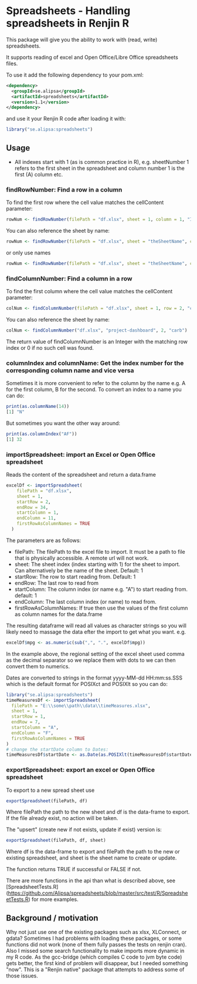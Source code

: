 # Spreadsheets - Handling spreadsheets in Renjin R

This package will give you the ability to work with (read, write) spreadsheets.

It supports reading of excel and Open Office/Libre Office spreadsheets files.

To use it add the following dependency to your pom.xml:
```xml
<dependency>
  <groupId>se.alipsa</groupId>
  <artifactId>spreadsheets</artifactId>
  <version>1.1</version>
</dependency>
```
and use it your Renjin R code after loading it with:
```r
library("se.alipsa:spreadsheets")
```

## Usage
* All indexes start with 1 (as is common practice in R), e.g. sheetNumber 1 refers to the 
first sheet in the spreadsheet and column number 1 is the first (A) column etc.

### findRowNumber: Find a row in a column
To find the first row where the cell value matches the cellContent parameter:  

```r
rowNum <- findRowNumber(filePath = "df.xlsx", sheet = 1, column = 1, "Iris")
```

You can also reference the sheet by name:

```r
rowNum <- findRowNumber(filePath = "df.xlsx", sheet = "theSheetName", column = 1, "Iris")
```

or only use names

```r
rowNum <- findRowNumber(filePath = "df.xlsx", sheet = "theSheetName", column = "A", "Iris")
```

### findColumnNumber: Find a column in a row
To find the first column where the cell value matches the cellContent parameter:  

```r
colNum <- findColumnNumber(filePath = "df.xlsx", sheet = 1, row = 2, "carb")`
```

You can also reference the sheet by name:

```r
colNum <- findColumnNumber("df.xlsx", "project-dashboard", 2, "carb")
```

The return value of findColumnNumber is an Integer with the matching row index
or 0 if no such cell was found.

### columnIndex and columnName: Get the index number for the corresponding column name and vice versa
Sometimes it is more convenient to refer to the column by the name e.g. A for the first column, B for the second.
To convert an index to a name you can do:
```r
print(as.columnName(14))
[1] "N"
```

But sometimes you want the other way around:

```r
print(as.columnIndex("AF"))
[1] 32
```

### importSpreadsheet: import an Excel or Open Office spreadsheet
Reads the content of the spreadsheet and return a data.frame
```r
excelDf <- importSpreadsheet(
    filePath = "df.xlsx",
    sheet = 1,
    startRow = 2,
    endRow = 34,
    startColumn = 1,
    endColumn = 11,
    firstRowAsColumnNames = TRUE
  )
```
The parameters are as follows:
* filePath: The filePath to the excel file to import. It must be a path to file that is physically accessible. A remote url will not work.
* sheet: The sheet index (index starting with 1) for the sheet to import. Can alternatively be the name of the sheet. Default: 1 
* startRow: The row to start reading from. Default: 1
* endRow: The last row to read from
* startColumn: The column index (or name e.g. "A") to start reading from. default: 1
* endColumn: The last column index (or name) to read from.
* firstRowAsColumnNames: If true then use the values of the first column as column names for the data.frame

The resulting dataframe will read all values as character strings so you will likely need to
massage the data efter the import to get what you want. e.g.
```r
excelDf$mpg <- as.numeric(sub(",", ".", excelDf$mpg))
```
In the example above, the regional setting of the excel sheet used comma as the decimal separator so we replace them with 
dots to we can then convert them to numerics.

Dates are converted to strings in the format yyyy-MM-dd HH:mm:ss.SSS which is the default format for POSIXct and POSIXlt so you can do:
```r
library("se.alipsa:spreadsheets")
timeMeasuresDf <- importSpreadsheet(
  filePath = "E:\\some\\path\\data\\timeMeasures.xlsx",
  sheet = 1,
  startRow = 1,
  endRow = 7,
  startColumn = "A",
  endColumn = "F",
  firstRowAsColumnNames = TRUE
)
# change the startDate column to Dates: 
timeMeasuresDf$startDate <- as.Date(as.POSIXlt(timeMeasuresDf$startDate))
```

### exportSpreadsheet: export an excel or Open Office spreadsheet

To export to a new spread sheet use
```r
exportSpreadsheet(filePath, df)
```
Where filePath the path to the new sheet and df is the data-frame to export. If the file already exist, no action
will be taken.


The "upsert" (create new if not exists, update if exist) version is:

```r
exportSpreadsheet(filePath, df, sheet)
```
Where df is the data-frame to export and filePath the path to the new or existing spreadsheet, 
and sheet is the sheet name to create or update. 

The function returns TRUE if successful or FALSE if not. 

There are more functions in the api than what is described above, see [SpreadsheetTests.R] (https://github.com/Alipsa/spreadsheets/blob/master/src/test/R/SpreadsheetTests.R) for more examples.

## Background / motivation
Why not just use one of the existing packages such as xlsx, XLConnect, or gdata? 
Sometimes I had problems with loading these packages, or some functions did not work (none of them fully passes 
the tests on renjin cran).
Also I missed some search functionality to make imports more dynamic in my R code. 
As the gcc-bridge (which compiles C code to jvm byte code) gets better, the first kind of problem will disappear,
but I needed something "now". This is a "Renjin native" package that attempts to address some of those issues.

